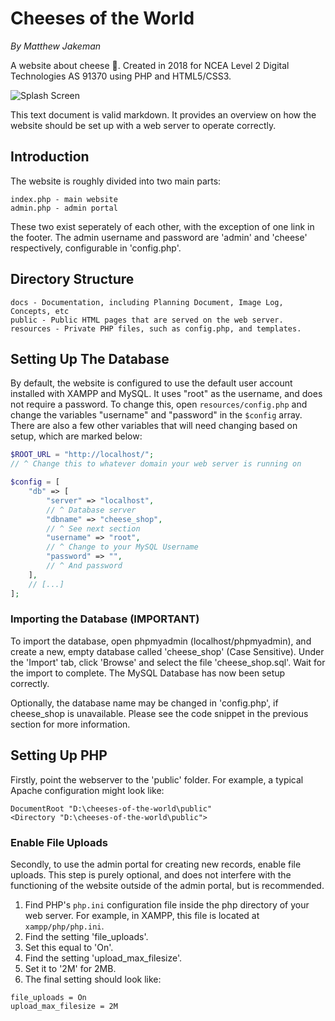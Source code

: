 # Cheeses of the World
*By Matthew Jakeman*

A website about cheese 🧀. Created in 2018 for NCEA Level 2 Digital Technologies AS 91370 using PHP and HTML5/CSS3.

![Splash Screen](screenshot.png)

This text document is valid markdown. It provides an overview on how the
website should be set up with a web server to operate correctly.

## Introduction
The website is roughly divided into two main parts:

```
index.php - main website
admin.php - admin portal
```

These two exist seperately of each other, with the exception of one link in the
footer. The admin username and password are 'admin' and 'cheese' respectively,
configurable in 'config.php'.



## Directory Structure
```
docs - Documentation, including Planning Document, Image Log, Concepts, etc
public - Public HTML pages that are served on the web server.
resources - Private PHP files, such as config.php, and templates.
```



## Setting Up The Database

By default, the website is configured to use the default user account installed
with XAMPP and MySQL. It uses "root" as the username, and does not require a
password. To change this, open `resources/config.php` and change the variables
"username" and "password" in the `$config` array. There are also a few other
variables that will need changing based on setup, which are marked below:

```php
$ROOT_URL = "http://localhost/";
// ^ Change this to whatever domain your web server is running on

$config = [
    "db" => [
        "server" => "localhost",
        // ^ Database server
        "dbname" => "cheese_shop",
        // ^ See next section
        "username" => "root",
        // ^ Change to your MySQL Username
        "password" => "",
        // ^ And password
    ],
    // [...]
];
```



### Importing the Database (IMPORTANT)
To import the database, open phpmyadmin (localhost/phpmyadmin), and create a
new, empty database called 'cheese_shop' (Case Sensitive). Under the 'Import' tab,
click 'Browse' and select the file 'cheese_shop.sql'. Wait for the import to complete.
The MySQL Database has now been setup correctly.

Optionally, the database name may be changed in 'config.php', if cheese_shop is unavailable.
Please see the code snippet in the previous section for more information.



## Setting Up PHP
Firstly, point the webserver to the 'public' folder. For example, a
typical Apache configuration might look like:

```
DocumentRoot "D:\cheeses-of-the-world\public"
<Directory "D:\cheeses-of-the-world\public">
```

### Enable File Uploads
Secondly, to use the admin portal for creating new records, enable file uploads.
This step is purely optional, and does not interfere with the functioning of the
website outside of the admin portal, but is recommended.

1. Find PHP's `php.ini` configuration file inside the php directory
of your web server. For example, in XAMPP, this file is located
at `xampp/php/php.ini`.
2. Find the setting 'file_uploads'.
3. Set this equal to 'On'.
4. Find the setting 'upload_max_filesize'.
5. Set it to '2M' for 2MB.
6. The final setting should look like:

```
file_uploads = On
upload_max_filesize = 2M
```
